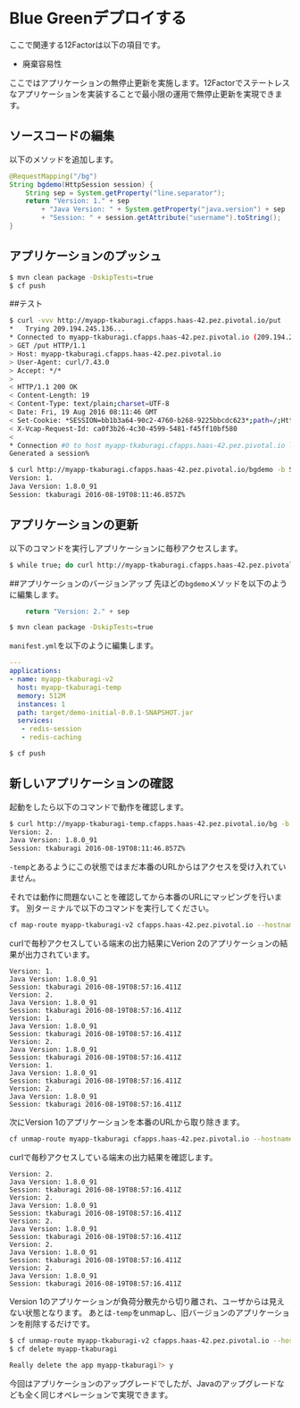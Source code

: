 # Blue Greenデプロイする
ここで関連する12Factorは以下の項目です。
* 廃棄容易性

ここではアプリケーションの無停止更新を実施します。12Factorでステートレスなアプリケーションを実装することで最小限の運用で無停止更新を実現できます。

## ソースコードの編集
以下のメソッドを追加します。
```java
@RequestMapping("/bg")
String bgdemo(HttpSession session) {
	String sep = System.getProperty("line.separator");
	return "Version: 1." + sep
		+ "Java Version: " + System.getProperty("java.version") + sep
		+ "Session: " + session.getAttribute("username").toString();
}
```

## アプリケーションのプッシュ
```bash
$ mvn clean package -DskipTests=true
$ cf push
```

##テスト
```bash
$ curl -vvv http://myapp-tkaburagi.cfapps.haas-42.pez.pivotal.io/put
*   Trying 209.194.245.136...
* Connected to myapp-tkaburagi.cfapps.haas-42.pez.pivotal.io (209.194.245.136) port 80 (#0)
> GET /put HTTP/1.1
> Host: myapp-tkaburagi.cfapps.haas-42.pez.pivotal.io
> User-Agent: curl/7.43.0
> Accept: */*
>
< HTTP/1.1 200 OK
< Content-Length: 19
< Content-Type: text/plain;charset=UTF-8
< Date: Fri, 19 Aug 2016 08:11:46 GMT
< Set-Cookie: *SESSION=bb1b3a64-90c2-4760-b268-9225bbcdc623*;path=/;HttpOnly
< X-Vcap-Request-Id: ca0f3b26-4c30-4599-5481-f45ff10bf580
<
* Connection #0 to host myapp-tkaburagi.cfapps.haas-42.pez.pivotal.io left intact
Generated a session%
```
```bash
$ curl http://myapp-tkaburagi.cfapps.haas-42.pez.pivotal.io/bgdemo -b SESSION=bb1b3a64-90c2-4760-b268-9225bbcdc623
Version: 1.
Java Version: 1.8.0_91
Session: tkaburagi 2016-08-19T08:11:46.857Z%
```

## アプリケーションの更新
以下のコマンドを実行しアプリケーションに毎秒アクセスします。
```bash
$ while true; do curl http://myapp-tkaburagi.cfapps.haas-42.pez.pivotal.io/bg -b SESSION=bb1b3a64-90c2-4760-b268-9225bbcdc623; echo; sleep 1;done
```

##アプリケーションのバージョンアップ
先ほどの`bgdemo`メソッドを以下のように編集します。
```java
	return "Version: 2." + sep
```
```bash
$ mvn clean package -DskipTests=true
```
`manifest.yml`を以下のように編集します。
```yml
---
applications:
- name: myapp-tkaburagi-v2
  host: myapp-tkaburagi-temp
  memory: 512M
  instances: 1
  path: target/demo-initial-0.0.1-SNAPSHOT.jar
  services:
   - redis-session
   - redis-caching
```
```bash
$ cf push
```

## 新しいアプリケーションの確認
起動をしたら以下のコマンドで動作を確認します。
```bash
$ curl http://myapp-tkaburagi-temp.cfapps.haas-42.pez.pivotal.io/bg -b SESSION=bb1b3a64-90c2-4760-b268-9225bbcdc623
Version: 2.
Java Version: 1.8.0_91
Session: tkaburagi 2016-08-19T08:11:46.857Z%
```
`-temp`とあるようにこの状態ではまだ本番のURLからはアクセスを受け入れていません。

それでは動作に問題ないことを確認してから本番のURLにマッピングを行います。
別ターミナルで以下のコマンドを実行してください。
```bash
cf map-route myapp-tkaburagi-v2 cfapps.haas-42.pez.pivotal.io --hostname myapp-tkaburagi
```
curlで毎秒アクセスしている端末の出力結果にVerion 2のアプリケーションの結果が出力されています。
```console
Version: 1.
Java Version: 1.8.0_91
Session: tkaburagi 2016-08-19T08:57:16.411Z
Version: 2.
Java Version: 1.8.0_91
Session: tkaburagi 2016-08-19T08:57:16.411Z
Version: 1.
Java Version: 1.8.0_91
Session: tkaburagi 2016-08-19T08:57:16.411Z
Version: 2.
Java Version: 1.8.0_91
Session: tkaburagi 2016-08-19T08:57:16.411Z
Version: 1.
Java Version: 1.8.0_91
Session: tkaburagi 2016-08-19T08:57:16.411Z
Version: 2.
Java Version: 1.8.0_91
Session: tkaburagi 2016-08-19T08:57:16.411Z
```
次にVersion 1のアプリケーションを本番のURLから取り除きます。
```bash
cf unmap-route myapp-tkaburagi cfapps.haas-42.pez.pivotal.io --hostname myapp-tkaburagi
```
curlで毎秒アクセスしている端末の出力結果を確認します。
```console
Version: 2.
Java Version: 1.8.0_91
Session: tkaburagi 2016-08-19T08:57:16.411Z
Version: 2.
Java Version: 1.8.0_91
Session: tkaburagi 2016-08-19T08:57:16.411Z
Version: 2.
Java Version: 1.8.0_91
Session: tkaburagi 2016-08-19T08:57:16.411Z
Version: 2.
Java Version: 1.8.0_91
Session: tkaburagi 2016-08-19T08:57:16.411Z
Version: 2.
Java Version: 1.8.0_91
Session: tkaburagi 2016-08-19T08:57:16.411Z
```
Version 1のアプリケーションが負荷分散先から切り離され、ユーザからは見えない状態となります。
あとは`-temp`をunmapし、旧バージョンのアプリケーションを削除するだけです。
```bash
$ cf unmap-route myapp-tkaburagi-v2 cfapps.haas-42.pez.pivotal.io --hostname myapp-tkaburagi-temp
$ cf delete myapp-tkaburagi

Really delete the app myapp-tkaburagi?> y
```

今回はアプリケーションのアップグレードでしたが、Javaのアップグレードなども全く同じオペレーションで実現できます。
